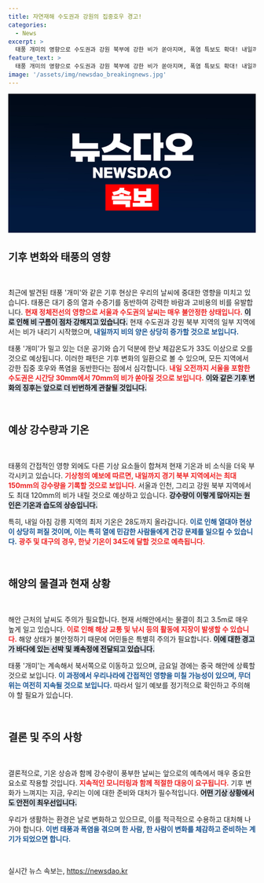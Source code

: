 ```yaml
---
title: 자연재해 수도권과 강원의 집중호우 경고!
categories:
  - News
excerpt: >
  태풍 개미의 영향으로 수도권과 강원 북부에 강한 비가 쏟아지며, 폭염 특보도 확대! 내일까지 최대 150mm의 비와 함께 체감 온도가 33도를 넘는 무더위가 기승을 부릴 전망입니다. 여름 폭우와 무더위에 대비하세요!
feature_text: >
  태풍 개미의 영향으로 수도권과 강원 북부에 강한 비가 쏟아지며, 폭염 특보도 확대! 내일까지 최대 150mm의 비와 함께 체감 온도가 33도를 넘는 무더위가 기승을 부릴 전망입니다. 여름 폭우와 무더위에 대비하세요!
image: '/assets/img/newsdao_breakingnews.jpg'
---
```


<p><img src="/assets/img/newsdao_breakingnews.jpg" alt="koreaapp 속보" /></p>

<h2 data-ke-size="size26">기후 변화와 태풍의 영향</h2>

<p data-ke-size="size16">&nbsp;</p>

<p>최근에 발견된 태풍 '개미'와 같은 기후 현상은 우리의 날씨에 중대한 영향을 미치고 있습니다. 태풍은 대기 중의 열과 수증기를 동반하여 강력한 바람과 고비용의 비를 유발합니다. <b><span style="color: #ee2323;">현재 정체전선의 영향으로 서울과 수도권의 날씨는 매우 불안정한 상태입니다.</span></b> <b><span style="background-color: #21538527;">이로 인해 비 구름이 점차 강해지고 있습니다.</span></b> 현재 수도권과 강원 북부 지역의 일부 지역에서는 비가 내리기 시작했으며, <b><span style="color: #1a5490;">내일까지 비의 양은 상당히 증가할 것으로 보입니다.</span></b></p>

<p>태풍 '개미'가 밀고 있는 더운 공기와 습기 덕분에 한낮 체감온도가 33도 이상으로 오를 것으로 예상됩니다. 이러한 패턴은 기후 변화의 일환으로 볼 수 있으며, 모든 지역에서 강한 집중 호우와 폭염을 동반한다는 점에서 심각합니다. <b><span style="color: #ee2323;">내일 오전까지 서울을 포함한 수도권은 시간당 30mm에서 70mm의 비가 쏟아질 것으로 보입니다.</span></b> <b><span style="background-color: #21538527;">이와 같은 기후 변화의 징후는 앞으로 더 빈번하게 관찰될 것입니다.</span></b></p>

<p data-ke-size="size16">&nbsp;</p>

<h2 data-ke-size="size26">예상 강수량과 기온</h2>

<p data-ke-size="size16">&nbsp;</p>

<p>태풍의 간접적인 영향 외에도 다른 기상 요소들이 합쳐져 현재 기온과 비 소식을 더욱 부각시키고 있습니다. <b><span style="color: #ee2323;">기상청의 예보에 따르면, 내일까지 경기 북부 지역에서는 최대 150mm의 강수량을 기록할 것으로 보입니다.</span></b> 서울과 인천, 그리고 강원 북부 지역에서도 최대 120mm의 비가 내릴 것으로 예상하고 있습니다. <b><span style="background-color: #21538527;">강수량이 이렇게 많아지는 원인은 기온과 습도의 상승입니다.</span></b></p>

<p>특히, 내일 아침 강릉 지역의 최저 기온은 28도까지 올라갑니다. <b><span style="color: #1a5490;">이로 인해 열대야 현상이 상당히 퍼질 것이며, 이는 특히 열에 민감한 사람들에게 건강 문제를 일으킬 수 있습니다.</span></b> <b><span style="color: #ee2323;">광주 및 대구의 경우, 한낮 기온이 34도에 달할 것으로 예측됩니다.</span></b> </p>

<p data-ke-size="size16">&nbsp;</p>

<h2 data-ke-size="size26">해양의 물결과 현재 상황</h2>

<p data-ke-size="size16">&nbsp;</p>

<p>해안 근처의 날씨도 주의가 필요합니다. 현재 서해안에서는 물결이 최고 3.5m로 매우 높게 일고 있습니다. <b><span style="color: #ee2323;">이로 인해 해상 교통 및 낚시 등의 활동에 지장이 발생할 수 있습니다.</span></b> 해양 상태가 불안정하기 때문에 어민들은 특별히 주의가 필요합니다. <b><span style="background-color: #21538527;">이에 대한 경고가 바다에 있는 선박 및 쾌속정에 전달되고 있습니다.</span></b></p>

<p>태풍 '개미'는 계속해서 북서쪽으로 이동하고 있으며, 금요일 경에는 중국 해안에 상륙할 것으로 보입니다. <b><span style="color: #1a5490;">이 과정에서 우리나라에 간접적인 영향을 미칠 가능성이 있으며, 무더위는 여전히 지속될 것으로 보입니다.</span></b> 따라서 일기 예보를 정기적으로 확인하고 주의해야 할 필요가 있습니다.</p>

<p data-ke-size="size16">&nbsp;</p>

<h2 data-ke-size="size26">결론 및 주의 사항</h2>

<p data-ke-size="size16">&nbsp;</p>

<p>결론적으로, 기온 상승과 함께 강수량이 풍부한 날씨는 앞으로의 예측에서 매우 중요한 요소로 작용할 것입니다. <b><span style="color: #ee2323;">지속적인 모니터링과 함께 적절한 대응이 요구됩니다.</span></b> 기후 변화가 느껴지는 지금, 우리는 이에 대한 준비와 대처가 필수적입니다. <b><span style="background-color: #21538527;">어떤 기상 상황에서도 안전이 최우선입니다.</span></b> </p>

<p>우리가 생활하는 환경은 날로 변화하고 있으므로, 이를 적극적으로 수용하고 대처해 나가야 합니다. <b><span style="color: #1a5490;">이번 태풍과 폭염을 겪으며 한 사람, 한 사람이 변화를 체감하고 준비하는 계기가 되었으면 합니다.</span></b></p>

<p data-ke-size="size16">&nbsp;</p>
실시간 뉴스 속보는, <a href="https://newsdao.kr" rel="dofollow">https://newsdao.kr</a>


